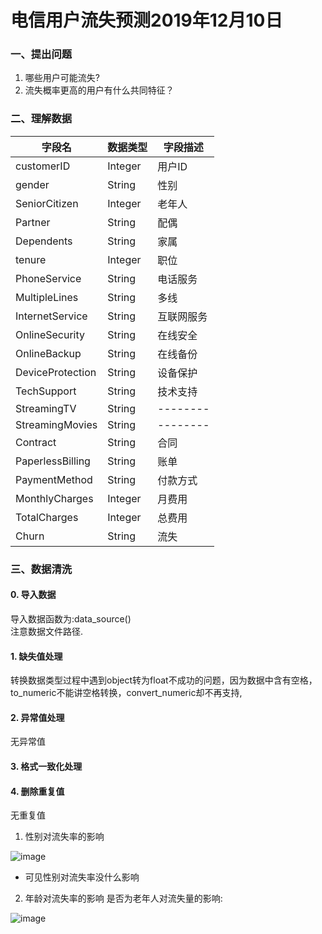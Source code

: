 # 电信用户流失预测2019年12月10日

### 一、提出问题
1. 哪些用户可能流失?  
2. 流失概率更高的用户有什么共同特征？    

### 二、理解数据

字段名  | 数据类型  | 字段描述|
--------- | --------| --------|
customerID | Integer| 用户ID|
gender | String| 性别|
SeniorCitizen | Integer| 老年人|
Partner | String| 配偶|
Dependents | String| 家属|
tenure | Integer| 职位|
PhoneService | String| 电话服务|
MultipleLines | String| 多线|
InternetService | String| 互联网服务|
OnlineSecurity | String | 在线安全 |
OnlineBackup | String | 在线备份 |
DeviceProtection | String | 设备保护 |
TechSupport | String | 技术支持 |
StreamingTV | String | -------- |
StreamingMovies | String | -------- |
Contract | String | 合同 |
PaperlessBilling | String | 账单 |
PaymentMethod | String | 付款方式 |
MonthlyCharges | Integer | 月费用 |
TotalCharges | Integer | 总费用 |
Churn | String | 流失 |
		
### 三、数据清洗
#### 0. 导入数据
导入数据函数为:data_source()  
注意数据文件路径.  
#### 1. 缺失值处理
转换数据类型过程中遇到object转为float不成功的问题，因为数据中含有空格，to_numeric不能讲空格转换，convert_numeric却不再支持,
#### 2. 异常值处理
无异常值
#### 3. 格式一致化处理

#### 4. 删除重复值
无重复值



1. 性别对流失率的影响  

![image](https://github.com/slackliu/data_analysis/blob/master/%E6%95%B0%E6%8D%AE%E5%88%86%E6%9E%90%E9%A1%B9%E7%9B%AE/kaggle/%E7%94%B5%E4%BF%A1%E7%94%A8%E6%88%B7%E6%B5%81%E5%A4%B1%E9%A2%84%E6%B5%8B/iamges/%E6%80%A7%E5%88%AB%E5%AF%B9%E6%B5%81%E5%A4%B1%E7%8E%87%E7%9A%84%E5%BD%B1%E5%93%8D.png)  

- 可见性别对流失率没什么影响

2. 年龄对流失率的影响
是否为老年人对流失量的影响:  

![image](https://github.com/slackliu/data_analysis/blob/master/%E6%95%B0%E6%8D%AE%E5%88%86%E6%9E%90%E9%A1%B9%E7%9B%AE/kaggle/%E7%94%B5%E4%BF%A1%E7%94%A8%E6%88%B7%E6%B5%81%E5%A4%B1%E9%A2%84%E6%B5%8B/iamges/%E5%B9%B4%E9%BE%84%E5%AF%B9%E6%B5%81%E5%A4%B1%E7%8E%87%E7%9A%84%E5%BD%B1%E5%93%8D.png)  

